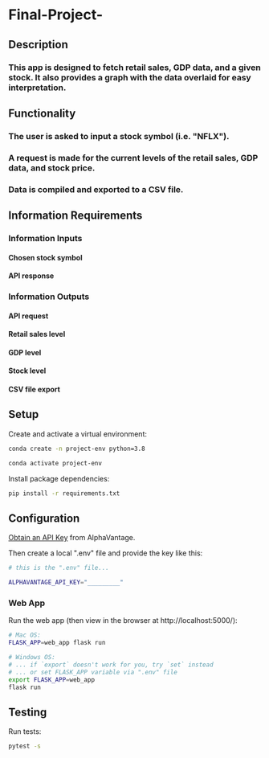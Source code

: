 # Final-Project-

## Description

### This app is designed to fetch retail sales, GDP data, and a given stock. It also provides a graph with the data overlaid for easy interpretation.

## Functionality

### The user is asked to input a stock symbol (i.e. "NFLX").

### A request is made for the current levels of the retail sales, GDP data, and stock price.

### Data is compiled and exported to a CSV file.

## Information Requirements

### Information Inputs

#### Chosen stock symbol
#### API response

### Information Outputs

#### API request
#### Retail sales level
#### GDP level
#### Stock level
#### CSV file export

## Setup


Create and activate a virtual environment:

```sh
conda create -n project-env python=3.8

conda activate project-env
```

Install package dependencies:

```sh
pip install -r requirements.txt
```

## Configuration


[Obtain an API Key](https://www.alphavantage.co/support/#api-key) from AlphaVantage.

Then create a local ".env" file and provide the key like this:

```sh
# this is the ".env" file...

ALPHAVANTAGE_API_KEY="_________"
```


### Web App

Run the web app (then view in the browser at http://localhost:5000/):

```sh
# Mac OS:
FLASK_APP=web_app flask run

# Windows OS:
# ... if `export` doesn't work for you, try `set` instead
# ... or set FLASK_APP variable via ".env" file
export FLASK_APP=web_app
flask run
```

## Testing

Run tests:

```sh
pytest -s
```
